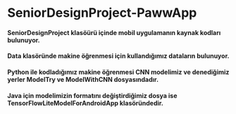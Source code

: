 # SeniorDesignProject-PawwApp

#### SeniorDesignProject klasöürü içinde mobil uygulamanın kaynak kodları bulunuyor.
#### Data klasöründe makine öğrenmesi için kullandığımız dataların bulunuyor.
#### Python ile kodladığımız makine öğrenmesi CNN modelimiz ve denediğimiz yerler ModelTry ve ModelWithCNN dosyasındadır.
#### Java için modelimizin formatını değiştirdiğimiz dosya ise TensorFlowLiteModelForAndroidApp klasöründedir.
